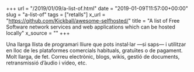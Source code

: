 +++
url = "/2019/01/09/a-list-of.html"
date = "2019-01-09T11:57:00+00:00"
slug = "a-list-of"
tags = ["retalls"]
x_url = "https://github.com/Kickball/awesome-selfhosted/"
title = "A list of Free Software network services and web applications which can be hosted locally"
x_source = ""
+++


Una llarga llista de programari lliure que pots instal·lar —si saps— i utilitzar en lloc de les plataformes comercials habituals, gratuïtes o de pagament. Molt llarga, de fet. Correu electrònic, blogs, wikis, gestió de documents, retransmissió d’àudio i vídeo, etc.

